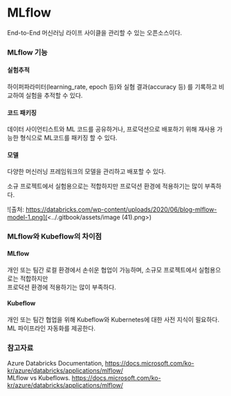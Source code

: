 # MLflow

End-to-End 머신러닝 라이프 사이클을 관리할 수 있는 오픈소스이다.

### MLflow 기능

#### 실험추적

하이퍼파라미터(learning\_rate, epoch 등)와 실혐 결과(accuracy 등) 를 기록하고 비교하여 실험을 추적할 수 있다.

#### 코드 패키징

데이터 사이언티스트와 ML 코드를 공유하거나, 프로덕션으로 배포하기 위해 재사용 가능한 형식으로 ML코드를 패키징 할 수 있다.

#### 모델

다양한 머신러닝 프레임워크의 모델을 관리하고 배포할 수 있다.

소규 프로젝트에서 실험용으로는 적합하지만 프로덕션 환경에 적용하기는 많이 부족하다.

![출처: https://databricks.com/wp-content/uploads/2020/06/blog-mlflow-model-1.png](<../.gitbook/assets/image (41).png>)

### MLflow와 Kubeflow의 차이점

#### MLflow

개인 또는 팀간 로컬 환경에서 손쉬운 협업이 가능하며, 소규모 프로젝트에서 실험용으로는 적합하지만\
프로덕션 환경에 적용하기는 많이 부족하다.

#### Kubeflow

개인 또는 팀간 협업을 위해 Kubeflow와 Kubernetes에 대한 사전 지식이 필요하다.\
ML 파이프라인 자동화를 제공한다.

### 참고자료

Azure Databricks Documentation, https://docs.microsoft.com/ko-kr/azure/databricks/applications/mlflow/ \
MLflow vs Kubeflows. https://docs.microsoft.com/ko-kr/azure/databricks/applications/mlflow/
